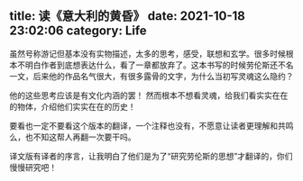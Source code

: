 title: 读《意大利的黄昏》
date: 2021-10-18 23:02:06
category: Life
---

虽然号称游记但基本没有实物描述，太多的思考，感受，联想和玄学。很多时候根本不明白作者到底想表达什么，看了一章都放弃了。这本书写的时候劳伦斯还不名一文，后来他的作品名气很大，有很多露骨的文字，为什么当初写灵魂这么隐约？

他的这些思考应该是有文化内涵的罢！ 然而根本不想看灵魂，给我们看实实在在的物体，介绍他们实实在在的历史！

要看也一定不要看这个版本的翻译，一个注释也没有，不愿意让读者更理解和共鸣么，也不知这帮人再翻一次要干吗。

译文版有译者的序言，让我明白了他们是为了“研究劳伦斯的思想”才翻译的，你们慢慢研究吧！
